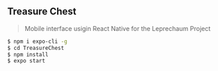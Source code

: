 ## Treasure Chest

> Mobile interface usigin React Native for the Leprechaum Project

```bash
$ npm i expo-cli -g
$ cd TreasureChest
$ npm install
$ expo start
```
